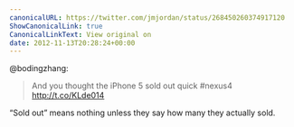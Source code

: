 ```yaml
---
canonicalURL: https://twitter.com/jmjordan/status/268450260374917120
ShowCanonicalLink: true
CanonicalLinkText: View original on
date: 2012-11-13T20:28:24+00:00
---
```

@bodingzhang:

> And you thought the iPhone 5 sold out quick  #nexus4 http://t.co/KLde014

“Sold out” means nothing unless they say how many they actually sold.